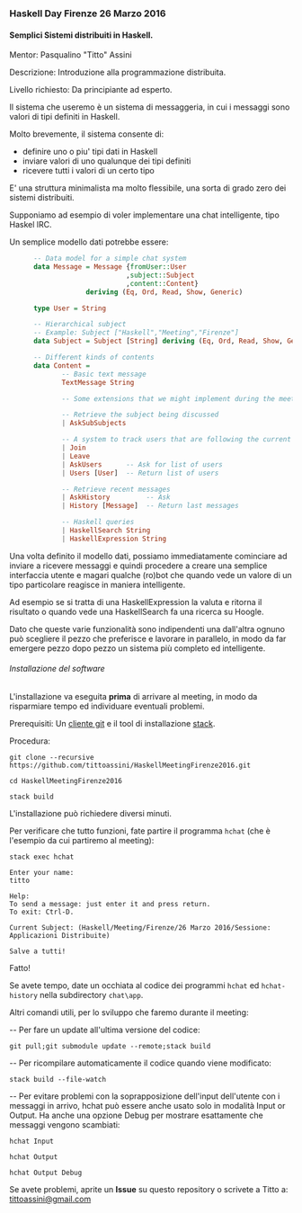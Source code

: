 ### Haskell Day Firenze 26 Marzo 2016

#### Semplici Sistemi distribuiti in Haskell.

Mentor: Pasqualino "Titto" Assini

Descrizione: Introduzione alla programmazione distribuita.

Livello richiesto: Da principiante ad esperto.

Il sistema che useremo è un sistema di messaggeria, in cui i messaggi sono valori di tipi definiti in Haskell.

Molto brevemente, il sistema consente di:

* definire uno o piu' tipi dati in Haskell
* inviare valori di uno qualunque dei tipi definiti
* ricevere tutti i valori di un certo tipo

E' una struttura minimalista ma molto flessibile, una sorta di grado zero dei sistemi distribuiti.

Supponiamo ad esempio di voler implementare una chat intelligente, tipo Haskel lRC.

Un semplice modello dati potrebbe essere:

```haskell
      -- Data model for a simple chat system
      data Message = Message {fromUser::User
                             ,subject::Subject
                             ,content::Content}
                   deriving (Eq, Ord, Read, Show, Generic)

      type User = String

      -- Hierarchical subject
      -- Example: Subject ["Haskell","Meeting","Firenze"]
      data Subject = Subject [String] deriving (Eq, Ord, Read, Show, Generic)

      -- Different kinds of contents
      data Content =
             -- Basic text message
             TextMessage String

             -- Some extensions that we might implement during the meeting:

             -- Retrieve the subject being discussed
             | AskSubSubjects

             -- A system to track users that are following the current subject
             | Join
             | Leave
             | AskUsers      -- Ask for list of users 
             | Users [User]  -- Return list of users

             -- Retrieve recent messages
             | AskHistory         -- Ask
             | History [Message]  -- Return last messages

             -- Haskell queries
             | HaskellSearch String
             | HaskellExpression String
```

Una volta definito il modello dati, possiamo immediatamente cominciare ad inviare a ricevere messaggi e quindi procedere a creare una semplice interfaccia utente e magari qualche (ro)bot che quando vede un valore di un tipo particolare reagisce in maniera intelligente.

Ad esempio se si tratta di una HaskellExpression la valuta e ritorna il risultato o quando vede una HaskellSearch fa una ricerca su Hoogle.

Dato che queste varie funzionalità sono indipendenti una dall'altra ognuno può scegliere il pezzo che preferisce e lavorare in parallelo, in modo da far emergere pezzo dopo pezzo un sistema più completo ed intelligente.

###### Installazione del software 

L'installazione va eseguita **prima** di arrivare al meeting, in modo da risparmiare tempo ed individuare eventuali problemi.

Prerequisiti: Un [cliente git](https://git-scm.com/) e il tool di installazione [stack](http://docs.haskellstack.org/).

Procedura:

`git clone --recursive https://github.com/tittoassini/HaskellMeetingFirenze2016.git`

`cd HaskellMeetingFirenze2016`

`stack build`

L'installazione può richiedere diversi minuti.

Per verificare che tutto funzioni, fate partire il programma `hchat` (che è l'esempio da cui partiremo al meeting):

```
stack exec hchat

Enter your name:
titto

Help:
To send a message: just enter it and press return.
To exit: Ctrl-D.

Current Subject: (Haskell/Meeting/Firenze/26 Marzo 2016/Sessione: Applicazioni Distribuite)  

Salve a tutti!
```
Fatto!

Se avete tempo, date un occhiata al codice dei programmi `hchat` ed `hchat-history` nella subdirectory `chat\app`. 

Altri comandi utili, per lo sviluppo che faremo durante il meeting:

-- Per fare un update all'ultima versione del codice:

`git pull;git submodule update --remote;stack build`

-- Per ricompilare automaticamente il codice quando viene modificato:

`stack build --file-watch`

-- Per evitare problemi con la soprapposizione dell'input dell'utente con i messaggi in arrivo, hchat può essere anche usato solo in modalità Input or Output. Ha anche una opzione Debug per mostrare esattamente che messaggi vengono scambiati:

`hchat Input`

`hchat Output`

`hchat Output Debug`

Se avete problemi, aprite un **Issue** su questo repository o scrivete a Titto a: tittoassini@gmail.com
